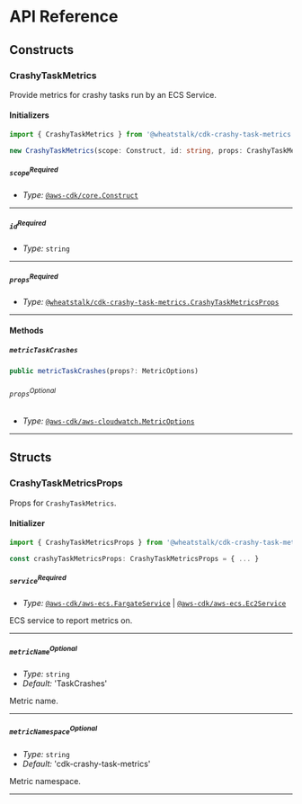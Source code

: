 # API Reference <a name="API Reference"></a>

## Constructs <a name="Constructs"></a>

### CrashyTaskMetrics <a name="@wheatstalk/cdk-crashy-task-metrics.CrashyTaskMetrics"></a>

Provide metrics for crashy tasks run by an ECS Service.

#### Initializers <a name="@wheatstalk/cdk-crashy-task-metrics.CrashyTaskMetrics.Initializer"></a>

```typescript
import { CrashyTaskMetrics } from '@wheatstalk/cdk-crashy-task-metrics'

new CrashyTaskMetrics(scope: Construct, id: string, props: CrashyTaskMetricsProps)
```

##### `scope`<sup>Required</sup> <a name="@wheatstalk/cdk-crashy-task-metrics.CrashyTaskMetrics.parameter.scope"></a>

- *Type:* [`@aws-cdk/core.Construct`](#@aws-cdk/core.Construct)

---

##### `id`<sup>Required</sup> <a name="@wheatstalk/cdk-crashy-task-metrics.CrashyTaskMetrics.parameter.id"></a>

- *Type:* `string`

---

##### `props`<sup>Required</sup> <a name="@wheatstalk/cdk-crashy-task-metrics.CrashyTaskMetrics.parameter.props"></a>

- *Type:* [`@wheatstalk/cdk-crashy-task-metrics.CrashyTaskMetricsProps`](#@wheatstalk/cdk-crashy-task-metrics.CrashyTaskMetricsProps)

---

#### Methods <a name="Methods"></a>

##### `metricTaskCrashes` <a name="@wheatstalk/cdk-crashy-task-metrics.CrashyTaskMetrics.metricTaskCrashes"></a>

```typescript
public metricTaskCrashes(props?: MetricOptions)
```

###### `props`<sup>Optional</sup> <a name="@wheatstalk/cdk-crashy-task-metrics.CrashyTaskMetrics.parameter.props"></a>

- *Type:* [`@aws-cdk/aws-cloudwatch.MetricOptions`](#@aws-cdk/aws-cloudwatch.MetricOptions)

---




## Structs <a name="Structs"></a>

### CrashyTaskMetricsProps <a name="@wheatstalk/cdk-crashy-task-metrics.CrashyTaskMetricsProps"></a>

Props for `CrashyTaskMetrics`.

#### Initializer <a name="[object Object].Initializer"></a>

```typescript
import { CrashyTaskMetricsProps } from '@wheatstalk/cdk-crashy-task-metrics'

const crashyTaskMetricsProps: CrashyTaskMetricsProps = { ... }
```

##### `service`<sup>Required</sup> <a name="@wheatstalk/cdk-crashy-task-metrics.CrashyTaskMetricsProps.property.service"></a>

- *Type:* [`@aws-cdk/aws-ecs.FargateService`](#@aws-cdk/aws-ecs.FargateService) | [`@aws-cdk/aws-ecs.Ec2Service`](#@aws-cdk/aws-ecs.Ec2Service)

ECS service to report metrics on.

---

##### `metricName`<sup>Optional</sup> <a name="@wheatstalk/cdk-crashy-task-metrics.CrashyTaskMetricsProps.property.metricName"></a>

- *Type:* `string`
- *Default:* 'TaskCrashes'

Metric name.

---

##### `metricNamespace`<sup>Optional</sup> <a name="@wheatstalk/cdk-crashy-task-metrics.CrashyTaskMetricsProps.property.metricNamespace"></a>

- *Type:* `string`
- *Default:* 'cdk-crashy-task-metrics'

Metric namespace.

---



